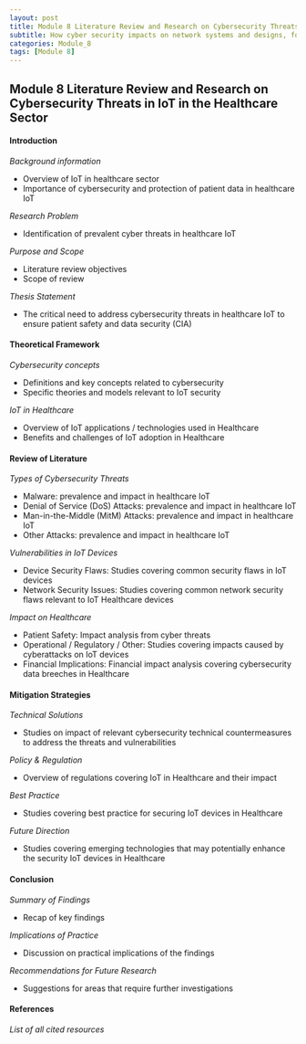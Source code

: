 ```yaml
---
layout: post
title: Module 8 Literature Review and Research on Cybersecurity Threats in IoT in the Healthcare Sector
subtitle: How cyber security impacts on network systems and designs, focused especially on network vulnerability assessments. 
categories: Module_8
tags: [Module 8]
---
```


## Module 8 Literature Review and Research on Cybersecurity Threats in IoT in the Healthcare Sector

#### Introduction

*Background information*

- Overview of IoT in healthcare sector
- Importance of cybersecurity and protection of patient data in healthcare IoT

*Research Problem*

- Identification of prevalent cyber threats in healthcare IoT

*Purpose and Scope*

- Literature review objectives
- Scope of review

*Thesis Statement*

- The critical need to address cybersecurity threats in healthcare IoT to ensure patient safety and data security (CIA)

#### Theoretical Framework

*Cybersecurity concepts*

- Definitions and key concepts related to cybersecurity
- Specific theories and models relevant to IoT security


*IoT in Healthcare*

- Overview of IoT applications / technologies used in Healthcare
- Benefits and challenges of IoT adoption in Healthcare


#### Review of Literature

*Types of Cybersecurity Threats*

- Malware: prevalence and impact in healthcare IoT
- Denial of Service (DoS) Attacks: prevalence and impact in healthcare IoT
- Man-in-the-Middle (MitM) Attacks: prevalence and impact in healthcare IoT
- Other Attacks: prevalence and impact in healthcare IoT

*Vulnerabilities in IoT Devices*

- Device Security Flaws: Studies covering common security flaws in IoT devices
- Network Security Issues: Studies covering common network security flaws relevant to IoT Healthcare devices


*Impact on Healthcare*

- Patient Safety: Impact analysis from cyber threats
- Operational / Regulatory / Other: Studies covering impacts caused by cyberattacks on IoT devices
- Financial Implications: Financial impact analysis covering cybersecurity data breeches in Healthcare

#### Mitigation Strategies

*Technical Solutions*

- Studies on impact of relevant cybersecurity technical countermeasures to address the threats and vulnerabilities

*Policy & Regulation*

- Overview of regulations covering IoT in Healthcare and their impact

*Best Practice*

- Studies covering best practice for securing IoT devices in Healthcare

*Future Direction*

- Studies covering emerging technologies that may potentially enhance the security IoT devices in Healthcare


#### Conclusion

*Summary of Findings*

- Recap of key findings

*Implications of Practice*

- Discussion on practical implications of the findings 

*Recommendations for Future Research*

- Suggestions for areas that require further investigations


#### References

*List of all cited resources*